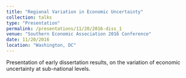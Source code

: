```yaml
---
title: "Regional Variation in Economic Uncertainty"
collection: talks
type: "Presentation"
permalink: /presentations/11/20/2016-diss_1
venue: "Southern Economic Association 2016 Conference"
date: 11/20/2016
location: "Washington, DC"
---
```


Presentation of early dissertation results, on the variation of economic uncertainty at sub-national levels.
